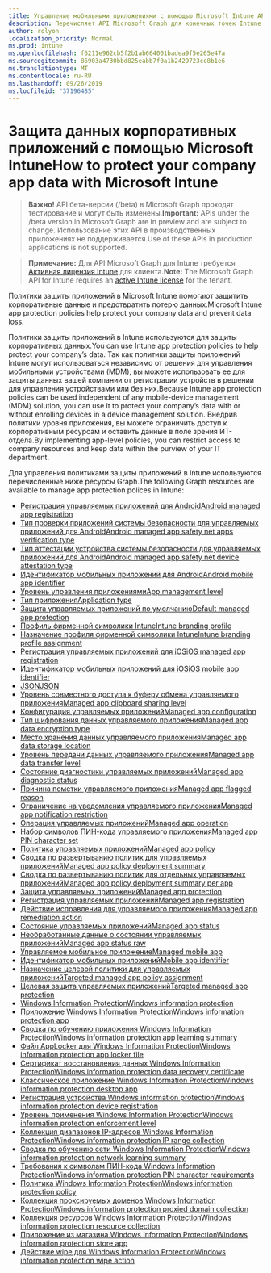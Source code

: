 ```yaml
---
title: Управление мобильными приложениями с помощью Microsoft Intune API Microsoft Graph
description: Перечисляет API Microsoft Graph для конечных точек Intune (REST), связанных с управлением мобильными приложениями (MAM) для организации клиента.
author: rolyon
localization_priority: Normal
ms.prod: intune
ms.openlocfilehash: f6211e962cb5f2b1ab664001badea9f5e265e47a
ms.sourcegitcommit: 86903a4730bbd825eabb7f0a1b2429723cc8b1e6
ms.translationtype: MT
ms.contentlocale: ru-RU
ms.lasthandoff: 09/26/2019
ms.locfileid: "37196485"
---
```

# <a name="how-to-protect-your-company-app-data-with-microsoft-intune"></a><span data-ttu-id="377a2-103">Защита данных корпоративных приложений с помощью Microsoft Intune</span><span class="sxs-lookup"><span data-stu-id="377a2-103">How to protect your company app data with Microsoft Intune</span></span>

> <span data-ttu-id="377a2-104">**Важно!** API бета-версии (/beta) в Microsoft Graph проходят тестирование и могут быть изменены.</span><span class="sxs-lookup"><span data-stu-id="377a2-104">**Important:** APIs under the /beta version in Microsoft Graph are in preview and are subject to change.</span></span> <span data-ttu-id="377a2-105">Использование этих API в производственных приложениях не поддерживается.</span><span class="sxs-lookup"><span data-stu-id="377a2-105">Use of these APIs in production applications is not supported.</span></span>

> <span data-ttu-id="377a2-106">**Примечание:** Для API Microsoft Graph для Intune требуется [Активная лицензия Intune](https://go.microsoft.com/fwlink/?linkid=839381) для клиента.</span><span class="sxs-lookup"><span data-stu-id="377a2-106">**Note:** The Microsoft Graph API for Intune requires an [active Intune license](https://go.microsoft.com/fwlink/?linkid=839381) for the tenant.</span></span>

<span data-ttu-id="377a2-107">Политики защиты приложений в Microsoft Intune помогают защитить корпоративные данные и предотвратить потерю данных.</span><span class="sxs-lookup"><span data-stu-id="377a2-107">Microsoft Intune app protection policies help protect your company data and prevent data loss.</span></span>

<span data-ttu-id="377a2-108">Политики защиты приложений в Intune используются для защиты корпоративных данных.</span><span class="sxs-lookup"><span data-stu-id="377a2-108">You can use Intune app protection policies to help protect your company’s data.</span></span> <span data-ttu-id="377a2-109">Так как политики защиты приложений Intune могут использоваться независимо от решения для управления мобильными устройствами (MDM), вы можете использовать ее для защиты данных вашей компании от регистрации устройств в решении для управления устройствами или без них.</span><span class="sxs-lookup"><span data-stu-id="377a2-109">Because Intune app protection policies can be used independent of any mobile-device management (MDM) solution, you can use it to protect your company’s data with or without enrolling devices in a device management solution.</span></span> <span data-ttu-id="377a2-110">Внедрив политики уровня приложения, вы можете ограничить доступ к корпоративным ресурсам и оставить данные в поле зрения ИТ-отдела.</span><span class="sxs-lookup"><span data-stu-id="377a2-110">By implementing app-level policies, you can restrict access to company resources and keep data within the purview of your IT department.</span></span>

<span data-ttu-id="377a2-111">Для управления политиками защиты приложений в Intune используются перечисленные ниже ресурсы Graph.</span><span class="sxs-lookup"><span data-stu-id="377a2-111">The following Graph resources are available to manage app protection polices in Intune:</span></span>

- [<span data-ttu-id="377a2-112">Регистрация управляемых приложений для Android</span><span class="sxs-lookup"><span data-stu-id="377a2-112">Android managed app registration</span></span>](intune-mam-androidmanagedappregistration.md)
- [<span data-ttu-id="377a2-113">Тип проверки приложений системы безопасности для управляемых приложений для Android</span><span class="sxs-lookup"><span data-stu-id="377a2-113">Android managed app safety net apps verification type</span></span>](intune-mam-androidmanagedappsafetynetappsverificationtype.md)
- [<span data-ttu-id="377a2-114">Тип аттестации устройства системы безопасности для управляемых приложений для Android</span><span class="sxs-lookup"><span data-stu-id="377a2-114">Android managed app safety net device attestation type</span></span>](intune-mam-androidmanagedappsafetynetdeviceattestationtype.md)
- [<span data-ttu-id="377a2-115">Идентификатор мобильных приложений для Android</span><span class="sxs-lookup"><span data-stu-id="377a2-115">Android mobile app identifier</span></span>](intune-mam-androidmobileappidentifier.md)
- [<span data-ttu-id="377a2-116">Уровень управления приложениями</span><span class="sxs-lookup"><span data-stu-id="377a2-116">App management level</span></span>](intune-mam-appmanagementlevel.md)
- [<span data-ttu-id="377a2-117">Тип приложения</span><span class="sxs-lookup"><span data-stu-id="377a2-117">Application type</span></span>](intune-wip-applicationtype.md)
- [<span data-ttu-id="377a2-118">Защита управляемых приложений по умолчанию</span><span class="sxs-lookup"><span data-stu-id="377a2-118">Default managed app protection</span></span>](intune-mam-defaultmanagedappprotection.md)
- [<span data-ttu-id="377a2-119">Профиль фирменной символики Intune</span><span class="sxs-lookup"><span data-stu-id="377a2-119">Intune branding profile</span></span>](intune-wip-intunebrandingprofile.md)
- [<span data-ttu-id="377a2-120">Назначение профиля фирменной символики Intune</span><span class="sxs-lookup"><span data-stu-id="377a2-120">Intune branding profile assignment</span></span>](intune-wip-intunebrandingprofileassignment.md)
- [<span data-ttu-id="377a2-121">Регистрация управляемых приложений для iOS</span><span class="sxs-lookup"><span data-stu-id="377a2-121">iOS managed app registration</span></span>](intune-mam-iosmanagedappregistration.md)
- [<span data-ttu-id="377a2-122">Идентификатор мобильных приложений для iOS</span><span class="sxs-lookup"><span data-stu-id="377a2-122">iOS mobile app identifier</span></span>](intune-mam-iosmobileappidentifier.md)
- [<span data-ttu-id="377a2-123">JSON</span><span class="sxs-lookup"><span data-stu-id="377a2-123">JSON</span></span>](intune-mam-json.md)
- [<span data-ttu-id="377a2-124">Уровень совместного доступа к буферу обмена управляемого приложения</span><span class="sxs-lookup"><span data-stu-id="377a2-124">Managed app clipboard sharing level</span></span>](intune-mam-managedappclipboardsharinglevel.md)
- [<span data-ttu-id="377a2-125">Конфигурация управляемых приложений</span><span class="sxs-lookup"><span data-stu-id="377a2-125">Managed app configuration</span></span>](intune-mam-managedappconfiguration.md)
- [<span data-ttu-id="377a2-126">Тип шифрования данных управляемого приложения</span><span class="sxs-lookup"><span data-stu-id="377a2-126">Managed app data encryption type</span></span>](intune-mam-managedappdataencryptiontype.md)
- [<span data-ttu-id="377a2-127">Место хранения данных управляемого приложения</span><span class="sxs-lookup"><span data-stu-id="377a2-127">Managed app data storage location</span></span>](intune-mam-managedappdatastoragelocation.md)
- [<span data-ttu-id="377a2-128">Уровень передачи данных управляемого приложения</span><span class="sxs-lookup"><span data-stu-id="377a2-128">Managed app data transfer level</span></span>](intune-mam-managedappdatatransferlevel.md)
- [<span data-ttu-id="377a2-129">Состояние диагностики управляемых приложений</span><span class="sxs-lookup"><span data-stu-id="377a2-129">Managed app diagnostic status</span></span>](intune-mam-managedappdiagnosticstatus.md)
- [<span data-ttu-id="377a2-130">Причина пометки управляемого приложения</span><span class="sxs-lookup"><span data-stu-id="377a2-130">Managed app flagged reason</span></span>](intune-mam-managedappflaggedreason.md)
- [<span data-ttu-id="377a2-131">Ограничение на уведомления управляемого приложения</span><span class="sxs-lookup"><span data-stu-id="377a2-131">Managed app notification restriction</span></span>](intune-mam-managedappnotificationrestriction.md)
- [<span data-ttu-id="377a2-132">Операция управляемых приложений</span><span class="sxs-lookup"><span data-stu-id="377a2-132">Managed app operation</span></span>](intune-mam-managedappoperation.md)
- [<span data-ttu-id="377a2-133">Набор символов ПИН-кода управляемого приложения</span><span class="sxs-lookup"><span data-stu-id="377a2-133">Managed app PIN character set</span></span>](intune-mam-managedapppincharacterset.md)
- [<span data-ttu-id="377a2-134">Политика управляемых приложений</span><span class="sxs-lookup"><span data-stu-id="377a2-134">Managed app policy</span></span>](intune-mam-managedapppolicy.md)
- [<span data-ttu-id="377a2-135">Сводка по развертыванию политик для управляемых приложений</span><span class="sxs-lookup"><span data-stu-id="377a2-135">Managed app policy deployment summary</span></span>](intune-mam-managedapppolicydeploymentsummary.md)
- [<span data-ttu-id="377a2-136">Сводка по развертыванию политик для отдельных управляемых приложений</span><span class="sxs-lookup"><span data-stu-id="377a2-136">Managed app policy deployment summary per app</span></span>](intune-mam-managedapppolicydeploymentsummaryperapp.md)
- [<span data-ttu-id="377a2-137">Защита управляемых приложений</span><span class="sxs-lookup"><span data-stu-id="377a2-137">Managed app protection</span></span>](intune-mam-managedappprotection.md)
- [<span data-ttu-id="377a2-138">Регистрация управляемых приложений</span><span class="sxs-lookup"><span data-stu-id="377a2-138">Managed app registration</span></span>](intune-mam-managedappregistration.md)
- [<span data-ttu-id="377a2-139">Действие исправления для управляемого приложения</span><span class="sxs-lookup"><span data-stu-id="377a2-139">Managed app remediation action</span></span>](intune-mam-managedappremediationaction.md)
- [<span data-ttu-id="377a2-140">Состояние управляемых приложений</span><span class="sxs-lookup"><span data-stu-id="377a2-140">Managed app status</span></span>](intune-mam-managedappstatus.md)
- [<span data-ttu-id="377a2-141">Необработанные данные о состоянии управляемых приложений</span><span class="sxs-lookup"><span data-stu-id="377a2-141">Managed app status raw</span></span>](intune-mam-managedappstatusraw.md)
- [<span data-ttu-id="377a2-142">Управляемое мобильное приложение</span><span class="sxs-lookup"><span data-stu-id="377a2-142">Managed mobile app</span></span>](intune-mam-managedmobileapp.md)
- [<span data-ttu-id="377a2-143">Идентификатор мобильных приложений</span><span class="sxs-lookup"><span data-stu-id="377a2-143">Mobile app identifier</span></span>](intune-mam-mobileappidentifier.md)
- [<span data-ttu-id="377a2-144">Назначение целевой политики для управляемых приложений</span><span class="sxs-lookup"><span data-stu-id="377a2-144">Targeted managed app policy assignment</span></span>](intune-mam-targetedmanagedapppolicyassignment.md)
- [<span data-ttu-id="377a2-145">Целевая защита управляемых приложений</span><span class="sxs-lookup"><span data-stu-id="377a2-145">Targeted managed app protection</span></span>](intune-mam-targetedmanagedappprotection.md)
- [<span data-ttu-id="377a2-146">Windows Information Protection</span><span class="sxs-lookup"><span data-stu-id="377a2-146">Windows information protection</span></span>](intune-mam-windowsinformationprotection.md)
- [<span data-ttu-id="377a2-147">Приложение Windows Information Protection</span><span class="sxs-lookup"><span data-stu-id="377a2-147">Windows information protection app</span></span>](intune-mam-windowsinformationprotectionapp.md)
- [<span data-ttu-id="377a2-148">Сводка по обучению приложения Windows Information Protection</span><span class="sxs-lookup"><span data-stu-id="377a2-148">Windows information protection app learning summary</span></span>](intune-wip-windowsinformationprotectionapplearningsummary.md)
- [<span data-ttu-id="377a2-149">Файл AppLocker для Windows Information Protection</span><span class="sxs-lookup"><span data-stu-id="377a2-149">Windows information protection app locker file</span></span>](intune-mam-windowsinformationprotectionapplockerfile.md)
- [<span data-ttu-id="377a2-150">Сертификат восстановления данных Windows Information Protection</span><span class="sxs-lookup"><span data-stu-id="377a2-150">Windows information protection data recovery certificate</span></span>](intune-mam-windowsinformationprotectiondatarecoverycertificate.md)
- [<span data-ttu-id="377a2-151">Классическое приложение Windows Information Protection</span><span class="sxs-lookup"><span data-stu-id="377a2-151">Windows information protection desktop app</span></span>](intune-mam-windowsinformationprotectiondesktopapp.md)
- [<span data-ttu-id="377a2-152">Регистрация устройства Windows information protection</span><span class="sxs-lookup"><span data-stu-id="377a2-152">Windows information protection device registration</span></span>](intune-mam-windowsinformationprotectiondeviceregistration.md)
- [<span data-ttu-id="377a2-153">Уровень применения Windows Information Protection</span><span class="sxs-lookup"><span data-stu-id="377a2-153">Windows information protection enforcement level</span></span>](intune-mam-windowsinformationprotectionenforcementlevel.md)
- [<span data-ttu-id="377a2-154">Коллекция диапазонов IP-адресов Windows Information Protection</span><span class="sxs-lookup"><span data-stu-id="377a2-154">Windows information protection IP range collection</span></span>](intune-mam-windowsinformationprotectioniprangecollection.md)
- [<span data-ttu-id="377a2-155">Сводка по обучению сети Windows Information Protection</span><span class="sxs-lookup"><span data-stu-id="377a2-155">Windows information protection network learning summary</span></span>](intune-wip-windowsinformationprotectionnetworklearningsummary.md)
- [<span data-ttu-id="377a2-156">Требования к символам ПИН-кода Windows Information Protection</span><span class="sxs-lookup"><span data-stu-id="377a2-156">Windows information protection PIN character requirements</span></span>](intune-mam-windowsinformationprotectionpincharacterrequirements.md)
- [<span data-ttu-id="377a2-157">Политика Windows Information Protection</span><span class="sxs-lookup"><span data-stu-id="377a2-157">Windows information protection policy</span></span>](intune-mam-windowsinformationprotectionpolicy.md)
- [<span data-ttu-id="377a2-158">Коллекция проксируемых доменов Windows Information Protection</span><span class="sxs-lookup"><span data-stu-id="377a2-158">Windows information protection proxied domain collection</span></span>](intune-mam-windowsinformationprotectionproxieddomaincollection.md)
- [<span data-ttu-id="377a2-159">Коллекция ресурсов Windows Information Protection</span><span class="sxs-lookup"><span data-stu-id="377a2-159">Windows information protection resource collection</span></span>](intune-mam-windowsinformationprotectionresourcecollection.md)
- [<span data-ttu-id="377a2-160">Приложение из магазина Windows Information Protection</span><span class="sxs-lookup"><span data-stu-id="377a2-160">Windows information protection store app</span></span>](intune-mam-windowsinformationprotectionstoreapp.md)
- [<span data-ttu-id="377a2-161">Действие wipe для Windows Information Protection</span><span class="sxs-lookup"><span data-stu-id="377a2-161">Windows information protection wipe action</span></span>](intune-mam-windowsinformationprotectionwipeaction.md)


